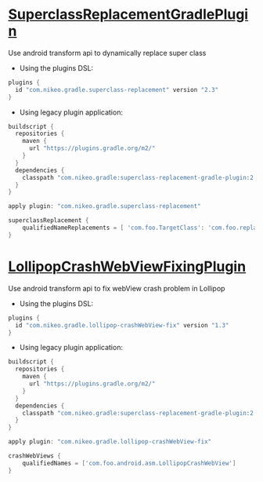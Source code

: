 # [SuperclassReplacementGradlePlugin](https://plugins.gradle.org/plugin/com.nikeo.gradle.superclass-replacement)
Use android transform api to dynamically replace super class

* Using the plugins DSL:
``` groovy
plugins {
  id "com.nikeo.gradle.superclass-replacement" version "2.3"
}
```
* Using legacy plugin application:
``` groovy
buildscript {
  repositories {
    maven {
      url "https://plugins.gradle.org/m2/"
    }
  }
  dependencies {
    classpath "com.nikeo.gradle:superclass-replacement-gradle-plugin:2.3"
  }
}

apply plugin: "com.nikeo.gradle.superclass-replacement"

superclassReplacement {
    qualifiedNameReplacements = [ 'com.foo.TargetClass': 'com.foo.replacedClass' ]
}
```

# [LollipopCrashWebViewFixingPlugin](https://plugins.gradle.org/plugin/com.nikeo.gradle.lollipop-crashWebView-fix)
Use android transform api to fix webView crash problem in Lollipop

* Using the plugins DSL:
``` groovy
plugins {
  id "com.nikeo.gradle.lollipop-crashWebView-fix" version "1.3"
}
```
* Using legacy plugin application:
``` groovy
buildscript {
  repositories {
    maven {
      url "https://plugins.gradle.org/m2/"
    }
  }
  dependencies {
    classpath "com.nikeo.gradle:superclass-replacement-gradle-plugin:2.3"
  }
}

apply plugin: "com.nikeo.gradle.lollipop-crashWebView-fix"

crashWebViews {
    qualifiedNames = ['com.foo.android.asm.LollipopCrashWebView']
}
```
